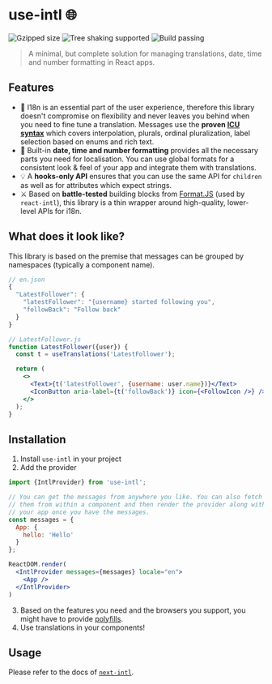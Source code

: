 # use-intl 🌐

![Gzipped size](https://badgen.net/bundlephobia/minzip/use-intl) ![Tree shaking supported](https://badgen.net/bundlephobia/tree-shaking/use-intl) ![Build passing](https://img.shields.io/github/workflow/status/amannn/next-intl/main)

> A minimal, but complete solution for managing translations, date, time and number formatting in React apps.

## Features

- 🌟 I18n is an essential part of the user experience, therefore this library doesn't compromise on flexibility and never leaves you behind when you need to fine tune a translation. Messages use the **proven [ICU syntax](https://formatjs.io/docs/core-concepts/icu-syntax)** which covers interpolation, plurals, ordinal pluralization, label selection based on enums and rich text.
- 📅 Built-in **date, time and number formatting** provides all the necessary parts you need for localisation. You can use global formats for a consistent look & feel of your app and integrate them with translations.
- 💡 A **hooks-only API** ensures that you can use the same API for `children` as well as for attributes which expect strings.
- ⚔️ Based on **battle-tested** building blocks from [Format.JS](https://formatjs.io/) (used by `react-intl`), this library is a thin wrapper around high-quality, lower-level APIs for i18n.

## What does it look like?

This library is based on the premise that messages can be grouped by namespaces (typically a component name).

```js
// en.json
{
  "LatestFollower": {
    "latestFollower": "{username} started following you",
    "followBack": "Follow back"
  }
}
```

```jsx
// LatestFollower.js
function LatestFollower({user}) {
  const t = useTranslations('LatestFollower');

  return (
    <>
      <Text>{t('latestFollower', {username: user.name})}</Text>
      <IconButton aria-label={t('followBack')} icon={<FollowIcon />} />
    </>
  );
}
```

## Installation

1. Install `use-intl` in your project
2. Add the provider
```jsx
import {IntlProvider} from 'use-intl';

// You can get the messages from anywhere you like. You can also fetch
// them from within a component and then render the provider along with
// your app once you have the messages.
const messages = {
  App: {
    hello: 'Hello'
  }
};

ReactDOM.render(
  <IntlProvider messages={messages} locale="en">
    <App />
  </IntlProvider>
)
```
3. Based on the features you need and the browsers you support, you might have to provide [polyfills](https://formatjs.io/docs/polyfills).
4. Use translations in your components!

## Usage

Please refer to the docs of [`next-intl`](https://github.com/amannn/next-intl#docs).
